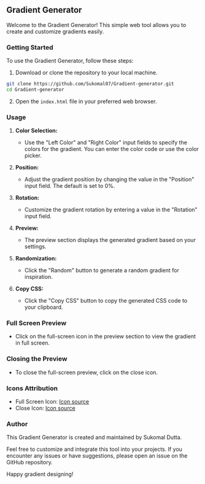 ## Gradient Generator

Welcome to the Gradient Generator! This simple web tool allows you to create and customize gradients easily.

### Getting Started

To use the Gradient Generator, follow these steps:

1. Download or clone the repository to your local machine.

```bash
git clone https://github.com/Sukomal07/Gradient-generator.git
cd Gradient-generator
```

2. Open the `index.html` file in your preferred web browser.

### Usage

1. **Color Selection:**

   - Use the "Left Color" and "Right Color" input fields to specify the colors for the gradient. You can enter the color code or use the color picker.

2. **Position:**

   - Adjust the gradient position by changing the value in the "Position" input field. The default is set to 0%.

3. **Rotation:**

   - Customize the gradient rotation by entering a value in the "Rotation" input field.

4. **Preview:**

   - The preview section displays the generated gradient based on your settings.

5. **Randomization:**

   - Click the "Random" button to generate a random gradient for inspiration.

6. **Copy CSS:**
   - Click the "Copy CSS" button to copy the generated CSS code to your clipboard.

### Full Screen Preview

- Click on the full-screen icon in the preview section to view the gradient in full screen.

### Closing the Preview

- To close the full-screen preview, click on the close icon.

### Icons Attribution

- Full Screen Icon: [Icon source](https://cdn-icons-png.flaticon.com/128/7344/7344574.png)
- Close Icon: [Icon source](https://cdn-icons-png.flaticon.com/128/2961/2961937.png)

### Author

This Gradient Generator is created and maintained by Sukomal Dutta.

Feel free to customize and integrate this tool into your projects. If you encounter any issues or have suggestions, please open an issue on the GitHub repository.

Happy gradient designing!
